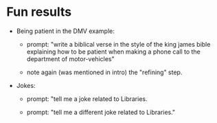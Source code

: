 # Fun results

- Being patient in the DMV example:

    - prompt: "write a biblical verse in the style of the king james bible explaining how to be patient when making a phone call to the department of motor-vehicles"

    - note again (was mentioned in intro) the "refining" step.

- Jokes:

    - prompt: "tell me a joke related to Libraries.

    - prompt: "tell me a different joke related to Libraries."